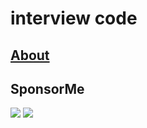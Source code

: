 # interview code

## [About](https://www.seekhoo.cn/interview/)

## SponsorMe

<img src="http://yunog.cn/wxpay.png">
<img src="http://yunog.cn/alipay.jpg">
